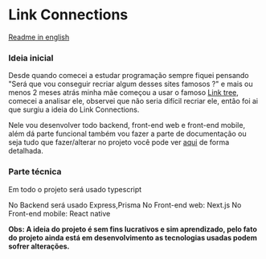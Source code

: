 # Link Connections

[Readme in english](README_ENG.md)

### Ideia inicial

Desde quando comecei a estudar programação sempre fiquei pensando "Será que vou conseguir recriar algum desses sites famosos ?" e mais ou menos 2 meses atrás minha mãe começou a usar o famoso [Link tree](https://linktr.ee/s/linktree-for-brazil/?&utm_source=google&utm_medium=cpc&utm_campaign=BAU_BR_Google_Search_Brand_Intent&utm_term=link%20tree&utm_content=BAU_BR_Google_Search_Brand_Intent_Linktree&gclid=Cj0KCQjw_viWBhD8ARIsAH1mCd7OP_Qc_W3nLZd-YWsDZyqSE5LD2aB0ZiSETJKjbuM2OB7BwcvTjoMaAm4hEALw_wcB&gclsrc=aw.ds), comecei a analisar ele, observei que não seria difícil recriar ele, então foi ai que surgiu a ideia do Link Connections.

Nele vou desenvolver todo backend, front-end web e front-end mobile, além dá parte funcional também vou fazer a parte de documentação ou seja tudo que fazer/alterar no projeto você pode ver [aqui](./diary/README_DIARY.md) de forma detalhada.

### Parte técnica

Em todo o projeto será usado typescript

No Backend será usado Express,Prisma
No Front-end web: Next.js
No Front-end mobile: React native

**Obs: A ideia do projeto é sem fins lucrativos e sim aprendizado, pelo fato do projeto ainda está em desenvolvimento as tecnologias usadas podem sofrer alterações.**
